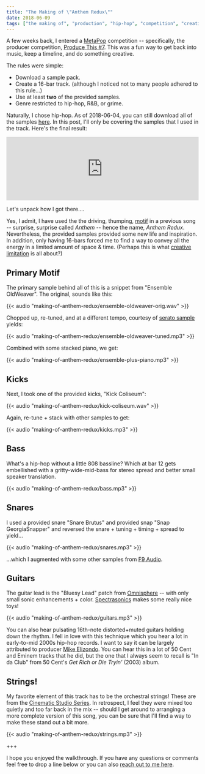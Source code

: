 ```yaml
---
title: "The Making of \"Anthem Redux\""
date: 2018-06-09
tags: ["the making of", "production", "hip-hop", "competition", "creativity"]
---
```

A few weeks back, I entered a [MetaPop](https://metapop.com/) competition --
specifically, the producer competition, [Produce This #7](https://metapop.com/pages/promos/native-sessions-bars).
This was a fun way to get back into music, keep a timeline, and do something creative.

The rules were simple:

- Download a sample pack.
- Create a 16-bar track. (although I noticed not to many people adhered to this rule...)
- Use at least **two** of the provided samples.
- Genre restricted to hip-hop, R&B, or grime.

Naturally, I chose hip-hop. As of 2018-06-04, you can still download all of the samples [here](https://metapop.com/pages/promos/native-sessions-bars?p=1). In this post,
I'll only be covering the samples that I used in the track. Here's the final result:

<iframe width="100%" height="166" scrolling="no" frameborder="no" allow="autoplay" src="https://w.soundcloud.com/player/?url=https%3A//api.soundcloud.com/tracks/446891328&color=%23ff5500&auto_play=false&hide_related=false&show_comments=true&show_user=true&show_reposts=false&show_teaser=true"></iframe>

Let's unpack how I got there....

Yes, I admit, I have used the the driving, thumping, [motif](http://www.dictionary.com/browse/motif) in
a previous song -- surprise, surprise called *Anthem* -- hence the name, *Anthem Redux*. Nevertheless,
the provided samples provided some new life and inspiration. In addition, only having
16-bars forced me to find a way to convey all the energy in a limited amount of space & time.
(Perhaps this is what [creative limitation](https://en.wikipedia.org/wiki/Creative_limitation) is all about?)

## Primary Motif
The primary sample behind all of this is a snippet from "Ensemble OldWeaver". The original,
sounds like this:

{{< audio "making-of-anthem-redux/ensemble-oldweaver-orig.wav" >}}

Chopped up, re-tuned, and at a different tempo, courtesy of [serato sample](https://serato.com/sample) yields:

{{< audio "making-of-anthem-redux/ensemble-oldweaver-tuned.mp3" >}}

Combined with some stacked piano, we get:

{{< audio "making-of-anthem-redux/ensemble-plus-piano.mp3" >}}

## Kicks
Next, I took one of the provided kicks, "Kick Coliseum":

{{< audio "making-of-anthem-redux/kick-coliseum.wav" >}}

Again, re-tune + stack with other samples to get:

{{< audio "making-of-anthem-redux/kicks.mp3" >}}

## Bass
What's a hip-hop without a little 808 bassline? Which at bar 12 gets embellished
with a gritty-wide-mid-bass for stereo spread and better small speaker translation.

{{< audio "making-of-anthem-redux/bass.mp3" >}}

## Snares
I used a provided snare "Snare Brutus" and provided snap "Snap GeorgiaSnapper" and
reversed the snare + tuning + timing + spread to yield...

{{< audio "making-of-anthem-redux/snares.mp3" >}}

...which I augmented with some other samples from [F9 Audio](https://www.f9-audio.com/).

## Guitars
The guitar lead is the "Bluesy Lead" patch from [Omnisphere](https://www.spectrasonics.net/products/omnisphere/) -- with only small sonic enhancements + color. [Spectrasonics](https://www.spectrasonics.net/) makes some really nice toys!

{{< audio "making-of-anthem-redux/guitars.mp3" >}}

You can also hear pulsating 16th-note distorted+muted guitars holding down the rhythm.
I fell in love with this technique which you hear a lot in early-to-mid 2000s hip-hop records.
I want to say it can be largely attributed to producer [Mike Elizondo](https://en.wikipedia.org/wiki/Mike_Elizondo).
You can hear this in a lot of 50 Cent and Eminem tracks that he did, but the one that
I always seem to recall is "In da Club" from 50 Cent's *Get Rich or Die Tryin'* (2003) album.

## Strings!
My favorite element of this track has to be the orchestral strings! These are from
the [Cinematic Studio Series](http://www.cinematicstudioseries.com/). In retrospect,
I feel they were mixed too quietly and too far back in the mix -- should I get
around to arranging a more complete version of this song, you can be sure that
I'll find a way to make these stand out a bit more.

{{< audio "making-of-anthem-redux/strings.mp3" >}}

<p></p>
<div class="tc">+++</div>

I hope you enjoyed the walkthrough. If you have any questions or comments feel
free to drop a line below or you can also [reach out to me here](/contact).